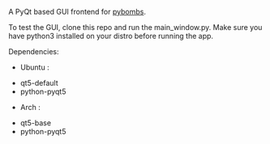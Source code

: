 A PyQt based GUI frontend for [pybombs](https://github.com/gnuradio/pybombs).

To test the GUI, clone this repo and run the main_window.py. Make sure you have
python3 installed on your distro before running the app.

Dependencies:

* Ubuntu : 
 - qt5-default
 - python-pyqt5
* Arch : 
 - qt5-base
 - python-pyqt5
